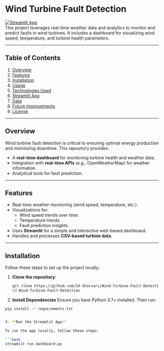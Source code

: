 # **Wind Turbine Fault Detection**

[![Streamlit App](https://img.shields.io/badge/Streamlit-Live_App-orange)](https://your-app-url.streamlit.app)  
This project leverages real-time weather data and analytics to monitor and predict faults in wind turbines. It includes a dashboard for visualizing wind speed, temperature, and turbine health parameters.

---

## **Table of Contents**
1. [Overview](#overview)
2. [Features](#features)
3. [Installation](#installation)
4. [Usage](#usage)
5. [Technologies Used](#technologies-used)
6. [Streamlit App](#streamlit-app)
7. [Data](#data)
8. [Future Improvements](#future-improvements)
9. [License](#license)

---

## **Overview**
Wind turbine fault detection is critical to ensuring optimal energy production and minimizing downtime. This repository provides:
- A **real-time dashboard** for monitoring turbine health and weather data.
- Integration with **real-time APIs** (e.g., OpenWeatherMap) for weather information.
- Analytical tools for fault prediction.

---

## **Features**
- Real-time weather monitoring (wind speed, temperature, etc.).
- Visualizations for:
  - Wind speed trends over time.
  - Temperature trends.
  - Fault prediction insights.
- Uses **Streamlit** for a simple and interactive web-based dashboard.
- Handles and processes **CSV-based turbine data**.

---

## **Installation**
Follow these steps to set up the project locally:

1. **Clone the repository**:
   ```bash
   git clone https://github.com/14-Sharvari/Wind-Turbine-Fault-Detection.git
   cd Wind-Turbine-Fault-Detection


2. **Install Dependencies**
Ensure you have Python 3.7+ installed. Then run:
```bash
pip install -r requirements.txt


3. **Run the Streamlit App**

To run the app locally, follow these steps:

```bash
streamlit run dashboard.py


